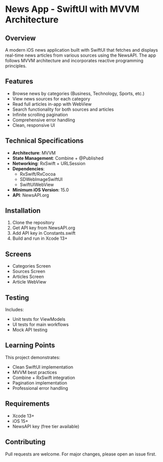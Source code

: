 # News App - SwiftUI with MVVM Architecture

## Overview
A modern iOS news application built with SwiftUI that fetches and displays real-time news articles from various sources using the NewsAPI. The app follows MVVM architecture and incorporates reactive programming principles.

## Features
- Browse news by categories (Business, Technology, Sports, etc.)
- View news sources for each category
- Read full articles in-app with WebView
- Search functionality for both sources and articles
- Infinite scrolling pagination
- Comprehensive error handling
- Clean, responsive UI

## Technical Specifications
- **Architecture**: MVVM
- **State Management**: Combine + @Published
- **Networking**: RxSwift + URLSession
- **Dependencies**:
  - RxSwift/RxCocoa
  - SDWebImageSwiftUI
  - SwiftUIWebView
- **Minimum iOS Version**: 15.0
- **API**: NewsAPI.org

## Installation
1. Clone the repository
2. Get API key from NewsAPI.org
3. Add API key in Constants.swift
4. Build and run in Xcode 13+

## Screens
- Categories Screen
- Sources Screen
- Articles Screen
- Article WebView

## Testing
Includes:
- Unit tests for ViewModels
- UI tests for main workflows
- Mock API testing

## Learning Points
This project demonstrates:
- Clean SwiftUI implementation
- MVVM best practices
- Combine + RxSwift integration
- Pagination implementation
- Professional error handling

## Requirements
- Xcode 13+
- iOS 15+
- NewsAPI key (free tier available)

## Contributing
Pull requests are welcome. For major changes, please open an issue first.
